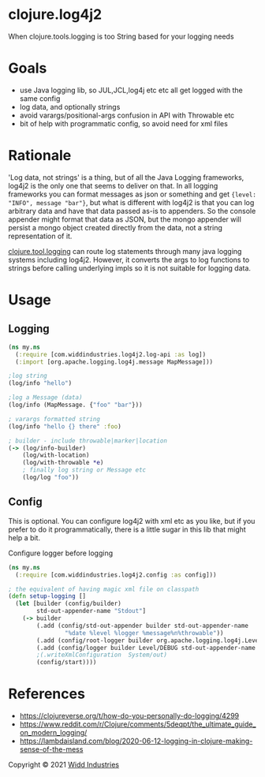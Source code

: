 # clojure.log4j2

When clojure.tools.logging is too String based for your logging needs

# Goals

* use Java logging lib, so JUL,JCL,log4j etc etc all get logged with the same config
* log data, and optionally strings
* avoid varargs/positional-args confusion in API with Throwable etc
* bit of help with programmatic config, so avoid need for xml files

# Rationale

'Log data, not strings' is a thing, but of all the Java Logging frameworks, log4j2 is the 
only one that seems to deliver on that. In all logging frameworks you can format messages as
json or something and get `{level: "INFO", message "bar"}`, but what is different with log4j2
is that you can log arbitrary data and have that data passed as-is to appenders. So the console
appender might format that data as JSON, but the mongo appender will persist a mongo object 
created directly from the data, not a string representation of it.

[clojure.tool.logging](https://github.com/clojure/tools.logging) can route log statements
through many java logging systems including log4j2. However, it converts the args to log
functions to strings before calling underlying impls so it is not suitable for logging data.

# Usage

## Logging 

```clojure
(ns my.ns
  (:require [com.widdindustries.log4j2.log-api :as log])
  (:import [org.apache.logging.log4j.message MapMessage]))

;log string
(log/info "hello")

;log a Message (data)
(log/info (MapMessage. {"foo" "bar"}))

; varargs formatted string
(log/info "hello {} there" :foo)

; builder - include throwable|marker|location
(-> (log/info-builder)
    (log/with-location)
    (log/with-throwable *e)
    ; finally log string or Message etc
    (log/log "foo"))
```

## Config

This is optional. You can configure log4j2 with xml etc as you like, but if you prefer
to do it programmatically, there is a little sugar in this lib that might help a bit.

Configure logger before logging

```clojure
(ns my.ns
  (:require [com.widdindustries.log4j2.config :as config]))

; the equivalent of having magic xml file on classpath
(defn setup-logging []
  (let [builder (config/builder)
        std-out-appender-name "Stdout"]
    (-> builder
        (.add (config/std-out-appender builder std-out-appender-name
                "%date %level %logger %message%n%throwable"))
        (.add (config/root-logger builder org.apache.logging.log4j.Level/INFO std-out-appender-name))
        (.add (config/logger builder Level/DEBUG std-out-appender-name "my.ns"))
        ;(.writeXmlConfiguration  System/out)
        (config/start))))

```

# References

* https://clojureverse.org/t/how-do-you-personally-do-logging/4299
* https://www.reddit.com/r/Clojure/comments/5deqpt/the_ultimate_guide_on_modern_logging/
* https://lambdaisland.com/blog/2020-06-12-logging-in-clojure-making-sense-of-the-mess


Copyright © 2021 [Widd Industries](https://widdindustries.com/about/)

